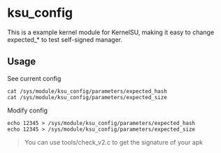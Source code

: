 # ksu_config

This is a example kernel module for KernelSU, making it easy to change expected_* to test self-signed manager.

## Usage

See current config

```
cat /sys/module/ksu_config/parameters/expected_hash
cat /sys/module/ksu_config/parameters/expected_size
```

Modify config

```
echo 12345 > /sys/module/ksu_config/parameters/expected_hash
echo 12345 > /sys/module/ksu_config/parameters/expected_size
```

> You can use tools/check_v2.c to get the signature of your apk